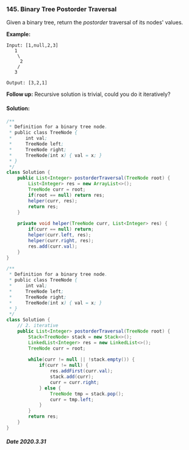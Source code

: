 ### 145. Binary Tree Postorder Traversal

Given a binary tree, return the *postorder* traversal of its nodes' values.

**Example:**

```
Input: [1,null,2,3]
   1
    \
     2
    /
   3

Output: [3,2,1]
```

**Follow up:** Recursive solution is trivial, could you do it iteratively?

#### Solution:

```java
/**
 * Definition for a binary tree node.
 * public class TreeNode {
 *     int val;
 *     TreeNode left;
 *     TreeNode right;
 *     TreeNode(int x) { val = x; }
 * }
 */
class Solution {
    public List<Integer> postorderTraversal(TreeNode root) {
        List<Integer> res = new ArrayList<>();
        TreeNode curr = root;
        if(root == null) return res;
        helper(curr, res);
        return res;
    }
    
    private void helper(TreeNode curr, List<Integer> res) {
        if(curr == null) return;
        helper(curr.left, res);
        helper(curr.right, res);
        res.add(curr.val);
    }
}
```

```java
/**
 * Definition for a binary tree node.
 * public class TreeNode {
 *     int val;
 *     TreeNode left;
 *     TreeNode right;
 *     TreeNode(int x) { val = x; }
 * }
 */
class Solution {   
    // 2. iterative
    public List<Integer> postorderTraversal(TreeNode root) {
        Stack<TreeNode> stack = new Stack<>();
        LinkedList<Integer> res = new LinkedList<>();
        TreeNode curr = root;
        
        while(curr != null || !stack.empty()) {
            if(curr != null) {
                res.addFirst(curr.val);
                stack.add(curr);
                curr = curr.right;
            } else {
                TreeNode tmp = stack.pop();
                curr = tmp.left;
            }
        }
        return res;
    }
}
```

##### Date 2020.3.31